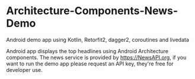 # Architecture-Components-News-Demo

Android demo app using Kotlin, Retorfit2, dagger2, coroutines and livedata

Android app displays the top headlines using Android Architecture components. The news service is provided by https://NewsAPI.org, if you want to run the demo app please request an API key, they're free for developer use.
